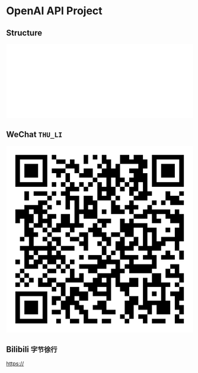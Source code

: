 # OpenAI API Project

## Structure

![project structure](static/assets/imgs/openai-api.svg)

## WeChat `THU_LI`

![THU_LI](static/assets/imgs/THU_LI.svg)

## Bilibili `字节徐行`

[https://](https://)
